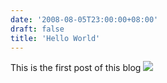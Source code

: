 ```yaml
---
date: '2008-08-05T23:00:00+08:00'
draft: false
title: 'Hello World'
---
```

This is the first post of this blog
![](https://lanyard.cnrad.dev/api/851062442330816522)